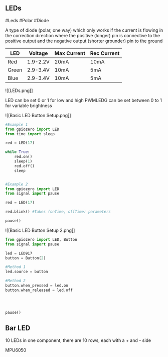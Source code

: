 ## LEDs
#Leds #Polar #Diode

A type of diode (polar, one way) which only works if the current is flowing in the correction direction where the positive (longer) pin is connective to the positive output and the negative output (shorter grounder) pin to the ground

| LED | Voltage | Max Current | Rec Current
| - | - | - | - |
| Red | 1.9-2.2V | 20mA | 10mA|
| Green | 2.9-3.4V | 10mA | 5mA|
|Blue | 2.9-3.4V | 10mA | 5mA|

![[LEDs.png]]

LED can be set 0 or 1 for low and high
PWMLEDG can be set between 0 to 1 for variable brightness

![[Basic LED Button Setup.png]]
```python
#Example 1
from gpiozero import LED
from time import sleep

red = LED(17)

while True:
	red.on()
	sleep(1)
	red.off()
	sleep


#Example 2
from gpiozero import LED
from signal import pause

red = LED(17)

red.blink() #Takes (onTime, offTime) parameters

pause()
```

![[Basic LED Button Setup 2.png]]
```python
from gpiozero import LED, Button
from signal import pause

led = LED917
button = Button(2)

#Method 1
led.source = button

#Method 2 
button.when_pressed = led.on
button.when_released = led.off




pause()
```


## Bar LED
10 LEDs in one component, there are 10 rows, each with a + and - side

MPU6050